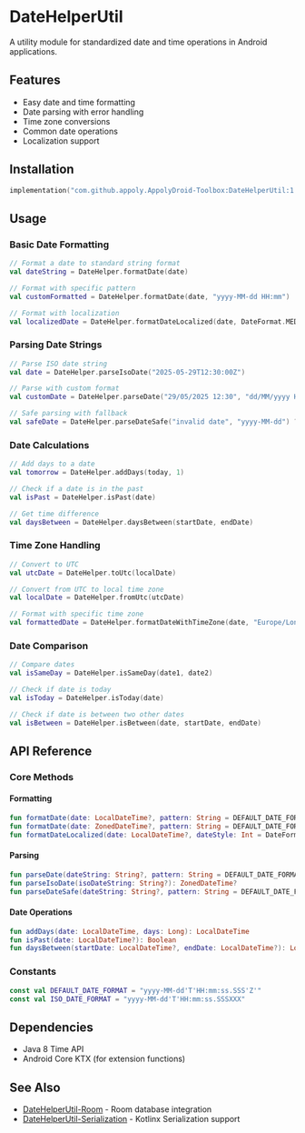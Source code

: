 # DateHelperUtil

A utility module for standardized date and time operations in Android applications.

## Features

- Easy date and time formatting
- Date parsing with error handling
- Time zone conversions
- Common date operations
- Localization support

## Installation

```gradle.kts
implementation("com.github.appoly.AppolyDroid-Toolbox:DateHelperUtil:1.0.12")
```

## Usage

### Basic Date Formatting

```kotlin
// Format a date to standard string format
val dateString = DateHelper.formatDate(date)

// Format with specific pattern
val customFormatted = DateHelper.formatDate(date, "yyyy-MM-dd HH:mm")

// Format with localization
val localizedDate = DateHelper.formatDateLocalized(date, DateFormat.MEDIUM)
```

### Parsing Date Strings

```kotlin
// Parse ISO date string
val date = DateHelper.parseIsoDate("2025-05-29T12:30:00Z")

// Parse with custom format
val customDate = DateHelper.parseDate("29/05/2025 12:30", "dd/MM/yyyy HH:mm")

// Safe parsing with fallback
val safeDate = DateHelper.parseDateSafe("invalid date", "yyyy-MM-dd") ?: LocalDateTime.now()
```

### Date Calculations

```kotlin
// Add days to a date
val tomorrow = DateHelper.addDays(today, 1)

// Check if a date is in the past
val isPast = DateHelper.isPast(date)

// Get time difference
val daysBetween = DateHelper.daysBetween(startDate, endDate)
```

### Time Zone Handling

```kotlin
// Convert to UTC
val utcDate = DateHelper.toUtc(localDate)

// Convert from UTC to local time zone
val localDate = DateHelper.fromUtc(utcDate)

// Format with specific time zone
val formattedDate = DateHelper.formatDateWithTimeZone(date, "Europe/London", "yyyy-MM-dd HH:mm z")
```

### Date Comparison

```kotlin
// Compare dates
val isSameDay = DateHelper.isSameDay(date1, date2)

// Check if date is today
val isToday = DateHelper.isToday(date)

// Check if date is between two other dates
val isBetween = DateHelper.isBetween(date, startDate, endDate)
```

## API Reference

### Core Methods

#### Formatting

```kotlin
fun formatDate(date: LocalDateTime?, pattern: String = DEFAULT_DATE_FORMAT): String?
fun formatDate(date: ZonedDateTime?, pattern: String = DEFAULT_DATE_FORMAT): String?
fun formatDateLocalized(date: LocalDateTime?, dateStyle: Int = DateFormat.SHORT): String?
```

#### Parsing

```kotlin
fun parseDate(dateString: String?, pattern: String = DEFAULT_DATE_FORMAT): LocalDateTime?
fun parseIsoDate(isoDateString: String?): ZonedDateTime?
fun parseDateSafe(dateString: String?, pattern: String = DEFAULT_DATE_FORMAT): LocalDateTime?
```

#### Date Operations

```kotlin
fun addDays(date: LocalDateTime, days: Long): LocalDateTime
fun isPast(date: LocalDateTime?): Boolean
fun daysBetween(startDate: LocalDateTime?, endDate: LocalDateTime?): Long
```

### Constants

```kotlin
const val DEFAULT_DATE_FORMAT = "yyyy-MM-dd'T'HH:mm:ss.SSS'Z'"
const val ISO_DATE_FORMAT = "yyyy-MM-dd'T'HH:mm:ss.SSSXXX"
```

## Dependencies

- Java 8 Time API
- Android Core KTX (for extension functions)

## See Also

- [DateHelperUtil-Room](../DateHelperUtil-Room/README.md) - Room database integration
- [DateHelperUtil-Serialization](../DateHelperUtil-Serialization/README.md) - Kotlinx Serialization support
